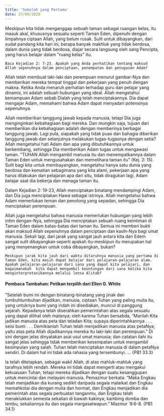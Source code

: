 ```yaml
---
title: 'Sekolah yang Pertama'
date: 27/09/2020
---
```


Meskipun kita tidak menganggap sebuah taman sebagai ruangan kelas, itu masuk akal, khususnya sesuatu seperti Taman Eden, dipenuhi dengan limpahnya ciptaan Allah, yang belum rusak. Sulit untuk dibayangkan, dari sudat pandang kita hari ini, berapa banyak makhluk yang tidak berdosa, dalam dunia yang tidak berdosa, diajar secara langsung oleh sang Pencipta, yang harus belajar dalam "ruang kelas" itu.

`Baca Kejadian 2: 7-23. Apakah yang Anda perhatikan tentang maksud Allah sepenuhnya dalam penciptaan, penempatan dan penugasan Adam?`

Allah telah membuat laki-laki dan perempuan menurut gambar-Nya dan memberikan mereka tempat tinggal dan pekerjaan yang penuh dengan makna. Ketika Anda menaruh perhatian terhadap guru dan pelajar yang dinamis, ini adalah sebuah hubungan yang ideal. Allah mengetahui kemampuan Adam sebab Dialah yang telah menciptakannya. Dia dapat mengajar Adam, memahami bahwa Adam dapat menyadari potensinya sepenuhnya.

Allah memberikan tanggung jawab kepada manusia, tetapi Dia juga menginginkan kebahagiaan bagi mereka. Dan mungkin saja, tujuan dari memberikan dia kebahagiaan adalah dengan memberinya berbagai tanggung jawab. Lagi pula, siapakah yang tidak puas dan bahagia diberikan tanggung jawab dan selanjutnya melakukan tugas-tugasnya dengan setia? Allah mengetahui hati Adam dan apa yang dibutuhkannya untuk berkembang, sehingga Dia memberikan Adam tugas untuk mengawasi taman. "TUHAN Allah mengambil manusia itu dan menempatkannya dalam Taman Eden untuk mengusahakan dan memelihara taman itu" (Kej. 2: 15). Sulit bagi kita untuk membayangkan, mengetahui hanya satu dunia yang berdosa dan kematian sebagimana yang kita alami, pekerjaan apa yang harus dilakukan dan pelajaran apa dari situ, tidak diragukan lagi, Adam belajar saat dia bekerja dan menaga taman itu.

Dalam Kejadian 2: 19-23, Allah menciptakan binatang mendampingi Adam, dan Dia juga menciptakan Hawa sebagai istrinya. Allah mengetahui bahwa Adam memerlukan teman dan penolong yang sepadan, sehingga Dia menciptakan perempuan.

Allah juga mengetahui bahwa manusia memerlukan hubungan yang lebih intim dengan-Nya, sehingga Dia menciptakan sebuah ruang keintiman di Taman Eden dalam batas-batas dari taman itu. Semua ini memberi bukti akan maksud Allah sepenuhnya dalam penciptaan dan kasih-Nya bagi umat manusia. Sekali lagi, dari jarak yang sangat jauh antara kita dan Edem sangat sulit dibayangkan seperti apakah itu-meskipun itu merupakan hal yang menyenangkan untuk coba dibayangkan, bukan?

`Meskipun jarak kita jauh dari waktu ditaruhnya manusia yang pertama di Taman Eden, kita masih dapat belajar dari pelajaran-pelajaran alam. Apakah pelajaran-pelajaran dari sana yang dapat kita pelajari, dan bagaimanakah  kita dapat mengambil keuntungan dari sana ketika kita menginterpretasikannya melalui lensa Alitab?`

#### Pembaca Tambahan: Petikan terpilih dari Ellen G. White

"Setelah bumi ini dengan binatang-binatang yang jinak dan tumbuhtumbuhan dijadikan, manusia, ciptaan Tuhan yang paling mulia itu, yang untuknya bumi yang indah ini disediakan, muncul di panggung sejarah. Kepadanya telah diserahkan pemerintahan atas segala sesuatu yang dapat dilihat oleh matanya; oleh karena Tuhan bersabda, “Marilah Kita jadikan manusia atas peta dan teladan Kita; supaya diperintahkannya . . . seisi bumi . . . Demikianlah Tuhan telah menjadikan manusia atas petaNya; yaitu atas peta Allah dijadikannya mereka itu laki-laki dan perempuan.” Di sini dengan jelas dinyatakan asai usul umat manusia; dan catatan ilahi itu sangat jelas sehingga tidak memberikan kesempatan untuk mengambil kesimpulan yang salah. Tuhan telah menciptakan manusia di dalam petaNya sendiri. Di dalam hal ini tidak ada rahasia yang tersembunyi. ... {PB1 33.3}

Ia telah ditetapkan, sebagai wakil Allah, di atas mahluk-mahluk yang tarafnya lebih rendah. Mereka ini tidak dapat mengerti atau mengakui kekuasaan Tuhan, tetapi mereka dijadikan dengan suatu kesanggupan untuk mencintai dan melayani manusia. Pemazmur berkata: “Maka Engkau telah menjadikan dia kurang sedikit daripada segala malaikat dan Engkau memahkotai dia dengan mulia dan hormat, dan Engkau menjadikan dia pemerintah atas segala perbuatan tanganmu, dan Engkau telah menaklukkan semesta sekalian di bawah kakinya; kambing domba dan lembu, sekaliannya itu dan segala margasatwapun.” Mazmur ‘8:6-8. {PB1 34.1}